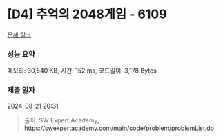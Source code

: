 # [D4] 추억의 2048게임 - 6109 

[문제 링크](https://swexpertacademy.com/main/code/problem/problemDetail.do?contestProbId=AWbrg9uabZsDFAWQ) 

### 성능 요약

메모리: 30,540 KB, 시간: 152 ms, 코드길이: 3,178 Bytes

### 제출 일자

2024-08-21 20:31



> 출처: SW Expert Academy, https://swexpertacademy.com/main/code/problem/problemList.do